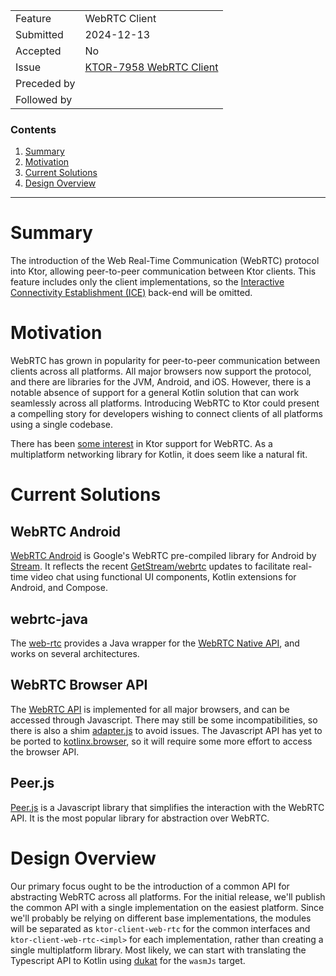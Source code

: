 |             |                                                                                         |
|-------------|-----------------------------------------------------------------------------------------|
| Feature     | WebRTC Client                                                                           |
| Submitted   | 2024-12-13                                                                              |
| Accepted    | No                                                                                      |
| Issue       | [KTOR-7958 WebRTC Client](https://youtrack.jetbrains.com/issue/KTOR-7958/WebRTC-Client) |
| Preceded by |                                                                                         |
| Followed by |                                                                                         |

### Contents

1. [Summary](#summary)
2. [Motivation](#motivation)
3. [Current Solutions](#current-solutions)
4. [Design Overview](#design-overview)

<hr />

# Summary
[summary]: #summary

The introduction of the Web Real-Time Communication (WebRTC) protocol into Ktor, allowing peer-to-peer communication
between Ktor clients.  This feature includes only the client implementations, so the
[Interactive Connectivity Establishment (ICE)](https://en.wikipedia.org/wiki/Interactive_Connectivity_Establishment)
back-end will be omitted.

# Motivation
[motivation]: #motivation

WebRTC has grown in popularity for peer-to-peer communication between clients across all platforms.  All major browsers
now support the protocol, and there are libraries for the JVM, Android, and iOS.  However, there is a notable absence of
support for a general Kotlin solution that can work seamlessly across all platforms.  Introducing WebRTC to Ktor could
present a compelling story for developers wishing to connect clients of all platforms using a single codebase.

There has been [some interest](https://youtrack.jetbrains.com/issue/KTOR-6645/Web-feedback-from-FAQ-https-ktor.io-docs-faq.html)
in Ktor support for WebRTC.  As a multiplatform networking library for Kotlin, it does seem like a natural fit.

# Current Solutions
[current-solutions]: #current-solutions

## WebRTC Android

[WebRTC Android](https://github.com/GetStream/webrtc-android) is Google's WebRTC pre-compiled library for Android by
[Stream](https://getstream.io/). It reflects the recent [GetStream/webrtc](https://github.com/getstream/webrtc) updates
to facilitate real-time video chat using functional UI components, Kotlin extensions for Android, and Compose.

## webrtc-java

The [web-rtc](https://github.com/devopvoid/webrtc-java) provides a Java wrapper for the
[WebRTC Native API](https://webrtc.github.io/webrtc-org/native-code/native-apis/), and works on several architectures.

## WebRTC Browser API

The [WebRTC API](https://developer.mozilla.org/en-US/docs/Web/API/WebRTC_API) is implemented for all major browsers, and
can be accessed through Javascript.  There may still be some incompatibilities, so there is also a shim
[adapter.js](https://github.com/webrtcHacks/adapter) to avoid issues.  The Javascript API has yet to be ported to
[kotlinx.browser](https://github.com/Kotlin/kotlinx-browser), so it will require some more effort to access the browser
API.

## Peer.js

[Peer.js](https://peerjs.com/) is a Javascript library that simplifies the interaction with the WebRTC API.  It is the
most popular library for abstraction over WebRTC.

# Design Overview
[design-overview]: #design-overview

Our primary focus ought to be the introduction of a common API for abstracting WebRTC across all platforms.  For the
initial release, we'll publish the common API with a single implementation on the easiest platform.  Since we'll
probably be relying on different base implementations, the modules will be separated as `ktor-client-web-rtc` for the
common interfaces and `ktor-client-web-rtc-<impl>` for each implementation, rather than creating a single multiplatform
library.  Most likely, we can start with translating the Typescript API to Kotlin using
[dukat](https://github.com/Kotlin/dukat) for the `wasmJs` target.
